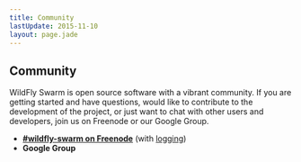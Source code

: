 ```yaml
---
title: Community
lastUpdate: 2015-11-10
layout: page.jade
---
```


## Community

WildFly Swarm is open source software with a vibrant community. If you are
getting started and have questions, would like to contribute to the development
of the project, or just want to chat with other users and developers, join us
on Freenode or our Google Group.

* **[#wildfly-swarm on Freenode](http://webchat.freenode.net/?channels=wildfly-swarm)**
   (with [logging](http://transcripts.jboss.org/channel/irc.freenode.org/%23wildfly-swarm/))
* **Google Group**
